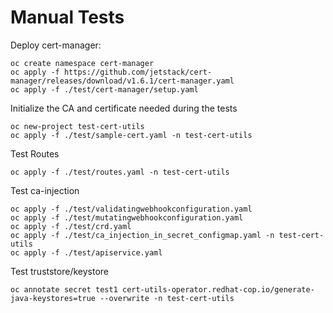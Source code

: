 # Manual Tests

Deploy cert-manager:

```shell
oc create namespace cert-manager
oc apply -f https://github.com/jetstack/cert-manager/releases/download/v1.6.1/cert-manager.yaml
oc apply -f ./test/cert-manager/setup.yaml
```

Initialize the CA and certificate needed during the tests

```shell
oc new-project test-cert-utils
oc apply -f ./test/sample-cert.yaml -n test-cert-utils
```

Test Routes

```shell
oc apply -f ./test/routes.yaml -n test-cert-utils
```

Test ca-injection

```shell
oc apply -f ./test/validatingwebhookconfiguration.yaml
oc apply -f ./test/mutatingwebhookconfiguration.yaml
oc apply -f ./test/crd.yaml
oc apply -f ./test/ca_injection_in_secret_configmap.yaml -n test-cert-utils
oc apply -f ./test/apiservice.yaml
```

Test truststore/keystore

```shell
oc annotate secret test1 cert-utils-operator.redhat-cop.io/generate-java-keystores=true --overwrite -n test-cert-utils
```
